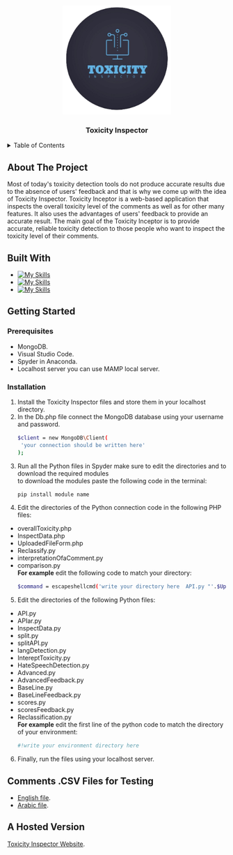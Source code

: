 <!-- PROJECT LOGO -->
<br />
<div align="center">
  
  <a href="https://github.com/4lena/2022-GP2-2">
    <img src="2_ToxicityInspector_Software/assets/img/logo.png" alt="Logo" width="250" height="250">
  </a>

  <h3 align="center">Toxicity Inspector</h3>
</div>

<!-- TABLE OF CONTENTS -->
<details>
  <summary>Table of Contents</summary>
  <ol>
    <li>
      <a href="#about-the-project">About The Project</a>
    </li>
    <li>
      <a href="#built-with">Built With</a></li>
    <li>
      <a href="#getting-started">Getting Started</a>
      <ul>
        <li><a href="#prerequisites">Prerequisites</a></li>
        <li><a href="#installation">Installation</a></li>
      </ul>
    </li>
    <li>
      <a href="#comments-csv-files-for-testing">Comments .CSV Files for Testing</a>
    </li>
    <li>
      <a href="#a-hosted-version">A Hosted Version</a>
    </li>
  </ol>
</details>

<!-- introduction -->
## About The Project

Most of today's toxicity detection tools do not produce accurate results due to the absence of users' feedback and that is 
why we come up with the idea of Toxicity Inspector. Toxicity Inceptor is a web-based application that inspects the overall 
toxicity level of the comments as well as for other many features. It also uses the advantages of users' feedback to provide 
an accurate result. The main goal of the Toxicity Inceptor is to provide accurate, reliable toxicity detection to those people 
who want to inspect the toxicity level of their comments. 

<!-- technology -->
## Built With

* [![My Skills](https://skills.thijs.gg/icons?i=bootstrap,html,css)](https://skills.thijs.gg)
* [![My Skills](https://skills.thijs.gg/icons?i=js,jquery,mongodb)](https://skills.thijs.gg)
* [![My Skills](https://skills.thijs.gg/icons?i=php,python)](https://skills.thijs.gg)


<!-- GETTING STARTED -->
## Getting Started

### Prerequisites

* MongoDB.
* Visual Studio Code.
* Spyder in Anaconda.
* Localhost server you can use MAMP local server.

### Installation

1. Install the Toxicity Inspector files and store them in your localhost directory.
2. In the Db.php file connect the MongoDB database using your username and password.
   ```sh
   $client = new MongoDB\Client(
    'your connection should be written here'
   );
   ```
3. Run all the Python files in Spyder make sure to edit the directories and to download the required modules <br>to download the modules paste the following code in the terminal:
   ```sh
   pip install module name
   ```
4. Edit the directories of the Python connection code in the following PHP files:
* overallToxicity.php
* InspectData.php
* UploadedFileForm.php
* Reclassify.py
* interpretationOfaComment.py
* comparison.py
<br>**For example** edit the following code to match your directory:
   ```sh
   $command = escapeshellcmd('write your directory here  API.py "'.$UploadedFile.'" "'.$fileID.'"');
   ```
5. Edit the directories of the following Python files:
* API.py
* APIar.py
* InspectData.py
* split.py
* splitAPI.py
* langDetection.py
* IntereptToxicity.py
* HateSpeechDetection.py
* Advanced.py
* AdvancedFeedback.py
* BaseLine.py
* BaseLineFeedback.py
* scores.py
* scoresFeedback.py
* Reclassification.py
<br>**For example** edit the first line of the python code to match the directory of your environment:
   ```sh
   #!write your environment directory here
   ```
6. Finally, run the files using your localhost server.

<!-- Comments CSV Files for Testing -->
## Comments .CSV Files for Testing
* [English file](https://drive.google.com/file/d/1E3dM9J89ZZbtWJvvb4wWs2JP4SlCSqLP/view).
* [Arabic file](https://drive.google.com/file/d/1IK6IlX_9vSnG746Ethv_OWcZpiVWX87h/view).

<!-- A Hosted Version  -->
## A Hosted Version 
[Toxicity Inspector Website](http://toxicityinspect.com/index.php).


